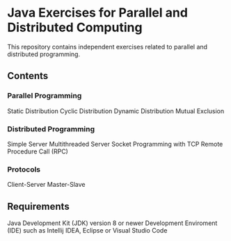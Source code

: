 #  Java Exercises for Parallel and Distributed Computing
This repository contains independent exercises related to parallel and distributed programming.

## Contents
### Parallel Programming
Static Distribution
Cyclic Distribution
Dynamic Distribution
Mutual Exclusion

### Distributed Programming
Simple Server
Multithreaded Server
Socket Programming with TCP
Remote Procedure Call (RPC)

### Protocols
Client-Server
Master-Slave

## Requirements
Java Development Kit (JDK) version 8 or newer
Development Enviroment (IDE) such as Intellij IDEA, Eclipse or Visual Studio Code
